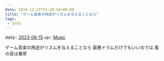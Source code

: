 ```yaml
---
date: 2024-12-21T15:20:54+09:00
title: "ゲーム音楽の用途がリズムを与えることなら"
tags:
 - Info
---
```


daily:: [2023-06-15](/Daily_Note/2023-06-15.md)
up:: [Music](../Bar/Novel/Topics/Music.md)

ゲーム音楽の用途がリズムを与えることなら
最悪ドラムだけでもいいのでは
風の音は重厚